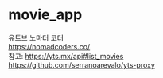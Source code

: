 # movie_app
유트브 노마더 코더 <br />
https://nomadcoders.co/<br />
참고: https://yts.mx/api#list_movies<br />
https://github.com/serranoarevalo/yts-proxy<br />